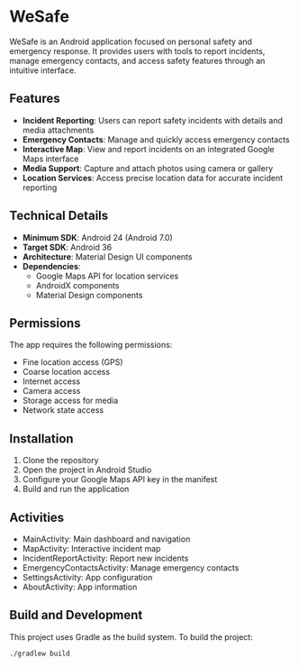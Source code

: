 # WeSafe

WeSafe is an Android application focused on personal safety and emergency response. It provides users with tools to report incidents, manage emergency contacts, and access safety features through an intuitive interface.

## Features

- **Incident Reporting**: Users can report safety incidents with details and media attachments
- **Emergency Contacts**: Manage and quickly access emergency contacts
- **Interactive Map**: View and report incidents on an integrated Google Maps interface
- **Media Support**: Capture and attach photos using camera or gallery
- **Location Services**: Access precise location data for accurate incident reporting

## Technical Details

- **Minimum SDK**: Android 24 (Android 7.0)
- **Target SDK**: Android 36
- **Architecture**: Material Design UI components
- **Dependencies**:
  - Google Maps API for location services
  - AndroidX components
  - Material Design components

## Permissions

The app requires the following permissions:
- Fine location access (GPS)
- Coarse location access
- Internet access
- Camera access
- Storage access for media
- Network state access

## Installation

1. Clone the repository
2. Open the project in Android Studio
3. Configure your Google Maps API key in the manifest
4. Build and run the application

## Activities

- MainActivity: Main dashboard and navigation
- MapActivity: Interactive incident map
- IncidentReportActivity: Report new incidents
- EmergencyContactsActivity: Manage emergency contacts
- SettingsActivity: App configuration
- AboutActivity: App information

## Build and Development

This project uses Gradle as the build system. To build the project:

```sh
./gradlew build
